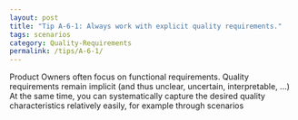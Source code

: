 ```yaml
---
layout: post
title: "Tip A-6-1: Always work with explicit quality requirements."
tags: scenarios
category: Quality-Requirements
permalink: /tips/A-6-1/
---
```


Product Owners often focus on functional requirements. Quality requirements remain implicit (and thus unclear, uncertain, interpretable, ...) At the same time, you can systematically capture the desired quality characteristics relatively easily, for example through scenarios
